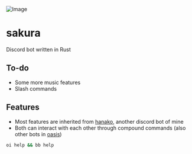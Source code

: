 ![Image](https://i.imgur.com/1faJ8kN.png)

# sakura
Discord bot written in Rust

## To-do
+ Some more music features
+ Slash commands

## Features
+ Most features are inherited from [hanako](https://github.com/shotgunck/hanako), another discord bot of mine
+ Both can interact with each other through compound commands (also other bots in [oasis](https://github.com/shotgunck/oasis))
```bash
oi help && bb help
```